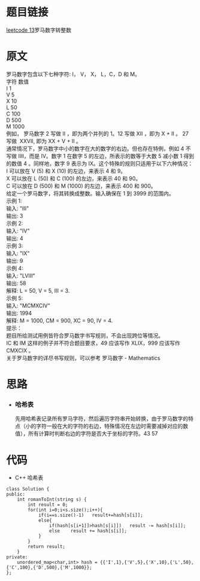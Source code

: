 # 题目链接
[leetcode 13](https://leetcode-cn.com/problems/roman-to-integer/)罗马数字转整数  

# 原文
罗马数字包含以下七种字符: I， V， X， L，C，D 和 M。  
字符          数值  
I             1  
V             5  
X             10  
L             50  
C             100  
D             500  
M             1000  
例如， 罗马数字 2 写做 II ，即为两个并列的 1。12 写做 XII ，即为 X + II 。 27 写做  XXVII, 即为 XX + V + II 。  
通常情况下，罗马数字中小的数字在大的数字的右边。但也存在特例，例如 4 不写做 IIII，而是 IV。数字 1 在数字 5 的左边，所表示的数等于大数 5 减小数 1 得到的数值 4 。同样地，数字 9 表示为 IX。这个特殊的规则只适用于以下六种情况：  
I 可以放在 V (5) 和 X (10) 的左边，来表示 4 和 9。  
X 可以放在 L (50) 和 C (100) 的左边，来表示 40 和 90。   
C 可以放在 D (500) 和 M (1000) 的左边，来表示 400 和 900。  
给定一个罗马数字，将其转换成整数。输入确保在 1 到 3999 的范围内。  
示例 1:  
输入: "III"  
输出: 3  
示例 2:  
输入: "IV"  
输出: 4  
示例 3:  
输入: "IX"  
输出: 9  
示例 4:  
输入: "LVIII"  
输出: 58  
解释: L = 50, V = 5, III = 3.  
示例 5:  
输入: "MCMXCIV"  
输出: 1994  
解释: M = 1000, CM = 900, XC = 90, IV = 4.  
提示：    
题目所给测试用例皆符合罗马数字书写规则，不会出现跨位等情况。  
IC 和 IM 这样的例子并不符合题目要求，49 应该写作 XLIX，999 应该写作 CMXCIX 。  
关于罗马数字的详尽书写规则，可以参考 罗马数字 - Mathematics  

# 思路
- ### **哈希表**
  先用哈希表记录所有罗马字符，然后遍历字符串开始转换，由于罗马数字的特点（小的字符一般在大的字符的右边，特殊情况在左边时需要减掉对应的数值），所有计算时判断右边的字符是否大于坐标的字符。43 57  

# 代码
- C++ 哈希表
```
class Solution {
public:
    int romanToInt(string s) {
        int result = 0;
        for(int i=0;i<s.size();i++){
            if(i==s.size()-1)   result+=hash[s[i]];
            else{
                if(hash[s[i+1]]>hash[s[i]])   result -= hash[s[i]];
                else    result += hash[s[i]];
            }
        }
        return result;
    }
private:
    unordered_map<char,int> hash = {{'I',1},{'V',5},{'X',10},{'L',50},{'C',100},{'D',500},{'M',1000}};
};
```
